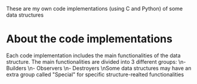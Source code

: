 These are my own code implementations (using C and Python) of some data structures 

# About the code implementations
Each code implementation includes the main functionalities of the data structure. The main functionalities are divided into 3 different groups:
    \n- Builders
    \n- Observers
    \n- Destroyers
    \nSome data structures may have an extra group called "Special" for specific structure-realted functionalities
